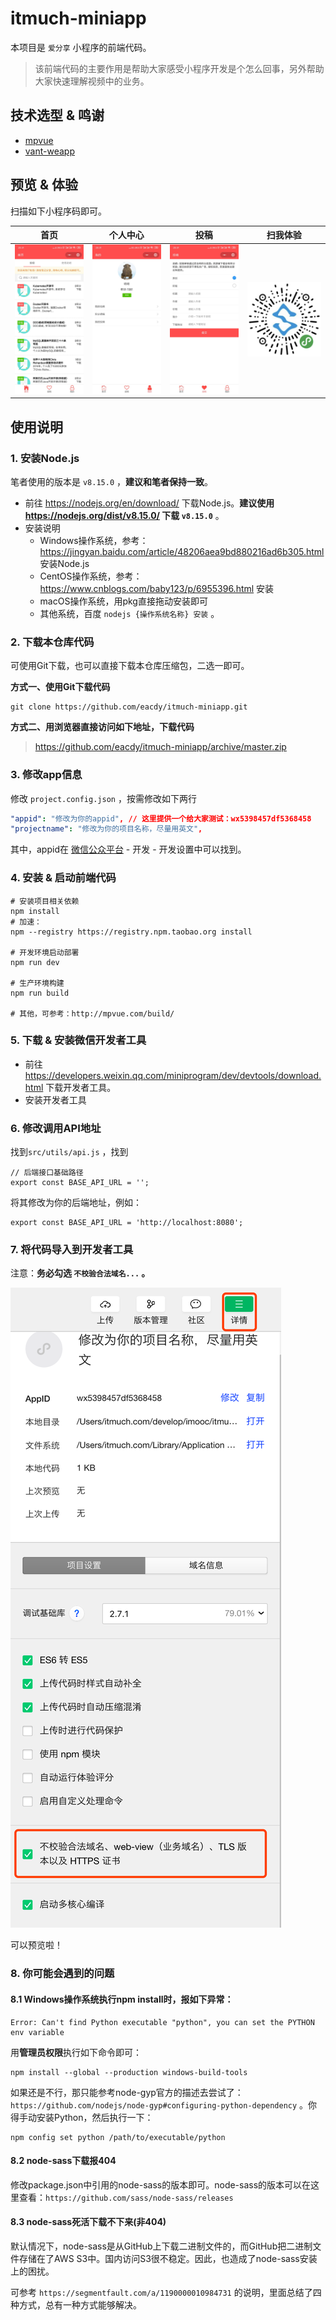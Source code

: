 # itmuch-miniapp
本项目是 `爱分享` 小程序的前端代码。

>
> 该前端代码的主要作用是帮助大家感受小程序开发是个怎么回事，另外帮助大家快速理解视频中的业务。

## 技术选型 & 鸣谢

* [mpvue](https://github.com/Meituan-Dianping/mpvue)
* [vant-weapp](https://github.com/youzan/vant-weapp)

## 预览 & 体验

扫描如下小程序码即可。

| 首页 | 个人中心 | 投稿 | 扫我体验 |
| ------------------------------------------------------------ | ---- | ---- | ---- |
| ![小程序](images/preview-1.jpg) | ![小程序](images/preview-2.jpg)     |   ![小程序](images/preview-3.jpg)   | ![小程序](images/itmuch.png)     |



## 使用说明

### 1. 安装Node.js

笔者使用的版本是 `v8.15.0` ，**建议和笔者保持一致**。

* 前往 <https://nodejs.org/en/download/> 下载Node.js。**建议使用 <https://nodejs.org/dist/v8.15.0/> 下载 `v8.15.0`** 。
* 安装说明
  * Windows操作系统，参考： <https://jingyan.baidu.com/article/48206aea9bd880216ad6b305.html> 安装Node.js
  * CentOS操作系统，参考： <https://www.cnblogs.com/baby123/p/6955396.html> 安装
  * macOS操作系统，用pkg直接拖动安装即可
  * 其他系统，百度 `nodejs {操作系统名称} 安装` 。

### 2. 下载本仓库代码

可使用Git下载，也可以直接下载本仓库压缩包，二选一即可。

**方式一、使用Git下载代码**

```shell
git clone https://github.com/eacdy/itmuch-miniapp.git
```

**方式二、用浏览器直接访问如下地址，下载代码**

> <https://github.com/eacdy/itmuch-miniapp/archive/master.zip>

### 3. 修改app信息

修改 `project.config.json` ，按需修改如下两行

```yaml
"appid": "修改为你的appid", // 这里提供一个给大家测试：wx5398457df5368458
"projectname": "修改为你的项目名称，尽量用英文",
```

其中，appid在 [微信公众平台](https://mp.weixin.qq.com/) - 开发 - 开发设置中可以找到。

### 4. 安装 & 启动前端代码

```shell
# 安装项目相关依赖
npm install
# 加速：
npm --registry https://registry.npm.taobao.org install

# 开发环境启动部署
npm run dev

# 生产环境构建
npm run build

# 其他，可参考：http://mpvue.com/build/
```

### 5. 下载 & 安装微信开发者工具

* 前往 <https://developers.weixin.qq.com/miniprogram/dev/devtools/download.html> 下载开发者工具。
* 安装开发者工具

### 6. 修改调用API地址

找到`src/utils/api.js` ，找到

```shell
// 后端接口基础路径
export const BASE_API_URL = '';
```

将其修改为你的后端地址，例如：

```shell
export const BASE_API_URL = 'http://localhost:8080';
```

### 7. 将代码导入到开发者工具

注意：**务必勾选 `不校验合法域名...` 。**

![开发者工具](images/dev-tools.png)

可以预览啦！

### 8. 你可能会遇到的问题

#### 8.1 Windows操作系统执行npm install时，报如下异常：

```shell
Error: Can't find Python executable "python", you can set the PYTHON env variable
```

用**管理员权限**执行如下命令即可：

```shell
npm install --global --production windows-build-tools
```

如果还是不行，那只能参考node-gyp官方的描述去尝试了：`https://github.com/nodejs/node-gyp#configuring-python-dependency` 。你得手动安装Python，然后执行一下：

```shell
npm config set python /path/to/executable/python
```

#### 8.2 node-sass下载报404

修改package.json中引用的node-sass的版本即可。node-sass的版本可以在这里查看：`https://github.com/sass/node-sass/releases` 

#### 8.3 node-sass死活下载不下来(非404)

默认情况下，node-sass是从GitHub上下载二进制文件的，而GitHub把二进制文件存储在了AWS S3中。国内访问S3很不稳定。因此，也造成了node-sass安装上的困扰。

可参考 `https://segmentfault.com/a/1190000010984731` 的说明，里面总结了四种方式，总有一种方式能够解决。


